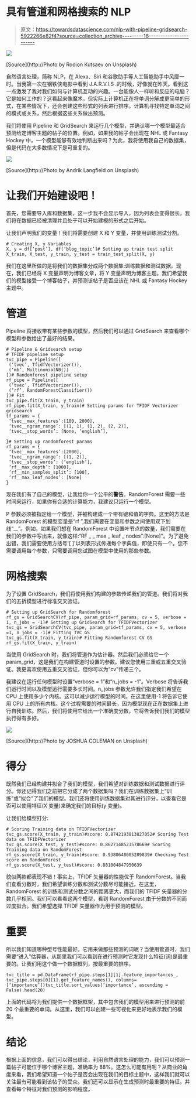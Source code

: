 # 具有管道和网格搜索的 NLP

> 原文：<https://towardsdatascience.com/nlp-with-pipeline-gridsearch-5922266e82f4?source=collection_archive---------16----------------------->

![](img/c3a0521ad4d29eab4b672ebb0c1af57b.png)

[Source](http://Photo by Rodion Kutsaev on Unsplash)

自然语言处理，简称 NLP，在 Alexa、Siri 和谷歌助手等人工智能助手中风靡一时。当我第一次在钢铁侠电影中看到 J.A.R.V.I.S .的时候，好像就在昨天。看到这一点激发了我对我们如何与计算机互动的兴趣。一台能像人一样听和反应的电脑？它是如何工作的？这看起来像魔术，但实际上计算机正在将单词分解成更简单的形式，在某些情况下，还会创建这些形式的列表进行排序。计算机寻找特定单词之间的模式或关系，然后根据这些关系做出预测。

我们将使用 Pipeline 和 GridSearch 来运行几个模型，并确认哪一个模型最适合预测给定博客主题的帖子的位置。例如，如果我的帖子会出现在 NHL 或 Fantasy Hockey 中，一个模型能够有效地判断出来吗？为此，我将使用我自己的数据集，但是代码在大多数情况下是可重复的。

![](img/420e9a995ce8fa6a9e7b58a445a688a3.png)

[Source](http://Photo by Andrik Langfield on Unsplash)

# 让我们开始建设吧！

首先，您需要导入库和数据集，这一步我不会显示导入，因为列表会变得很长。我们将在数据已经被清理并且处于可以开始建模的形式之后开始。

让我们声明我们的变量！我们将需要创建 X 和 Y 变量，并使用训练测试分割。

```
# Creating X, y Variables
X, y = df[‘post’], df[‘blog_topic’]# Setting up train test split
X_train, X_test, y_train, y_test = train_test_split(X, y)
```

我们在这里所做的是将我们的数据集分成两个数据集:训练数据和测试数据。现在，我们已经将 X 变量声明为博客文章，将 Y 变量声明为博客主题。我们希望我们的模型接受一个博客帖子，并预测该帖子是否应该在 NHL 或 Fantasy Hockey 主题中。

# 管道

Pipeline 将接收带有某些参数的模型，然后我们可以通过 GridSearch 来查看哪个模型和参数给出了最好的结果。

```
# Pipeline & Gridsearch setup
# TFIDF pipeline setup
tvc_pipe = Pipeline([
 (‘tvec’, TfidfVectorizer()),
 (‘mb’, MultinomialNB())
])# Randomforest pipeline setup
rf_pipe = Pipeline([
 (‘tvec’, TfidfVectorizer()),
 (‘rf’, RandomForestClassifier())
])# Fit
tvc_pipe.fit(X_train, y_train)
rf_pipe.fit(X_train, y_train)# Setting params for TFIDF Vectorizer gridsearch
tf_params = {
 ‘tvec__max_features’:[100, 2000],
 ‘tvec__ngram_range’: [(1, 1), (1, 2), (2, 2)],
 ‘tvec__stop_words’: [None, ‘english’],

}# Setting up randomforest params
rf_params = {
 ‘tvec__max_features’:[2000],
 ‘tvec__ngram_range’: [(1, 2)],
 ‘tvec__stop_words’: [‘english’],
 ‘rf__max_depth’: [1000],
 ‘rf__min_samples_split’: [100],
 ‘rf__max_leaf_nodes’: [None]
}
```

现在我们有了自己的模型，让我给你一个公平的**警告**。RandomForest 需要一些时间来运行，如果你有合适的计算能力，我建议只运行一个模型。

P 参数必须被指定给一个模型，并被构建成一个带有键和值的字典。这里的方法是 RandomForest 的模型变量是“rf ”,我们需要在变量和参数之间使用双下划线“__”。例如，如果我们想在 RandomForest 中设置叶节点的数量，我们需要在我们的参数中写出来，就像这样:“RF _ _ max _ leaf _ nodes”:[None]”。为了避免出错，我们需要使用方括号'[ ]'以列表形式传递每个字典值，即使只有一个。您不需要调用每个参数，只需要调用您试图在模型中使用的那些参数。

# 网格搜索

为了设置 GridSearch，我们将使用我们构建的参数传递我们的管道。我们将对我们的五折模型进行标准交叉验证。

```
# Setting up GridSearch for Randomforest
rf_gs = GridSearchCV(rf_pipe, param_grid=rf_params, cv = 5, verbose = 1, n_jobs = -1)# Setting up GridSearch for TFIDFVectorizer
tvc_gs = GridSearchCV(tvc_pipe, param_grid=tf_params, cv = 5, verbose =1, n_jobs = -1)# Fitting TVC GS
tvc_gs.fit(X_train, y_train)# Fitting Randomforest CV GS
rf_gs.fit(X_train, y_train)
```

当使用 GridSearch 时，我们将管道作为估计器。然后我们必须给它一个 param_grid，这是我们在构建管道时设置的参数。建议您使用三重或五重交叉验证。我更喜欢使用五重交叉验证，但你可以为“cv”传递三个。

我建议在运行任何模型时设置“verbose = 1”和“n_jobs = -1”。Verbose 将告诉我们运行时间以及模型运行需要多长时间。n_jobs 参数允许我们指定我们希望在 CPU 上使用多少个内核。这可以减少运行模型的时间。在这里使用-1 将告诉它使用 CPU 上的所有内核。这个过程需要的时间最长，因为模型现在正在数据集上进行自我训练。然后，我们将使用它给出一个准确度分数，它将告诉我们我们的模型执行得有多好。

![](img/76e77c97bfc07fd17d8b3a0197fef631.png)

[Source](http://Photo by JOSHUA COLEMAN on Unsplash)

# 得分

既然我们已经构建并拟合了我们的模型，我们希望对训练数据和测试数据进行评分。你还记得我们之前把它分成了两个数据集吗？我们在训练数据集上“训练”或“拟合”了我们的模型。我们还将使用训练数据集对其进行评分，以查看它是否可以使用特征(X 变量)来确定我们的目标(y 变量)。

让我们给模型打分:

```
# Scoring Training data on TFIDFVectorizer
tvc_gs.score(X_train, y_train)#score: 0.8742193813827052# Scoring Test data on TFIDFVectorizer
tvc_gs.score(X_test, y_test)#score: 0.8627148523578669# Scoring Training data on RandomForest
rf_gs.score(X_train, y_train)#score: 0.9380648005289839# Checking Test score on RandomForest
rf_gs.score(X_test, y_test)#score: 0.881004847950639
```

貌似两款都表现不错！事实上，TFIDF 矢量器的性能优于 RandomForest。当我们查看分数时，我们希望训练分数和测试分数尽可能接近。在这里，RandomForest 的训练和测试分数之间的距离更大，而我们的 TFIDF 矢量器的分数几乎相同。我们可以看看这两个模型，看到 RandomForest 由于分数的不同而过度拟合。我们希望选择 TFIDF 矢量器作为用于预测的模型。

# 重要

所以我们知道哪种型号性能最好。它用来做那些预测的词呢？当使用管道时，我们需要“进入”估算器，从那里我们可以看到在进行预测时它发现什么特征(词)是最重要的。让我们用这个做一个数据框列，按最重要的排序。

```
tvc_title = pd.DataFrame(rf_pipe.steps[1][1].feature_importances_, tvc_pipe.steps[0][1].get_feature_names(), columns=[‘importance’])tvc_title.sort_values(‘importance’, ascending = False).head(20)
```

上面的代码将为我们提供一个数据框架，其中包含我们的模型用来进行预测的前 20 个最重要的单词。从这里，我们可以创建一些可视化来更好地表示我们的模型。

# 结论

根据上面的信息，我们可以得出结论，利用自然语言处理的能力，我们可以预测一篇帖子可能位于哪个博客主题，准确率为 88%。这怎么可能有用呢？从商业的角度来看，我们希望知道一个帖子是否会出现在我们的目标主题中，这样我们就可以关注最有可能看到该帖子的受众。我们还可以显示在生成预测时最重要的特征，并查看每个特征对我们预测的影响程度。